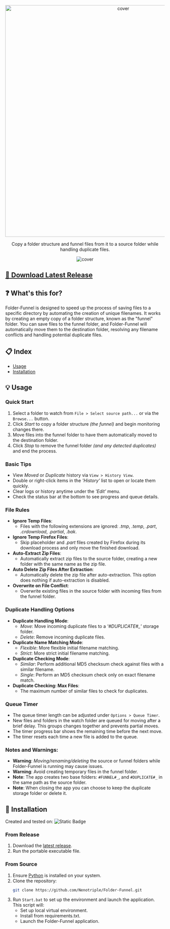 <p align="center"><img src="https://github.com/user-attachments/assets/37631bed-426a-4f9d-9043-a4e125c8016d" alt="cover" width="730"></p>
<p align="center">Copy a folder structure and funnel files from it to a source folder while handling duplicate files.</p>
<p align="center"><img src="https://github.com/user-attachments/assets/95d14545-9084-41f3-952a-dd157acc76db" alt="cover"></p>

## [💾 Download Latest Release](https://github.com/Nenotriple/Folder-Funnel/releases)

## ❓ What's this for?
Folder-Funnel is designed to speed up the process of saving files to a specific directory by automating the creation of unique filenames. It works by creating an empty copy of a folder structure, known as the "funnel" folder. You can save files to the funnel folder, and Folder-Funnel will automatically move them to the destination folder, resolving any filename conflicts and handling potential duplicate files.

## 📋 Index
- [Usage](#usage)
- [Installation](#installation)


## 💡 Usage

### Quick Start
1) Select a folder to watch from `File > Select source path...` or via the `Browse...` button.
2) Click *Start* to copy a folder structure *(the funnel)* and begin monitoring changes there.
3) Move files into the funnel folder to have them automatically moved to the destination folder.
4) Click *Stop* to remove the funnel folder *(and any detected duplicates)* and end the process.

### Basic Tips
- View *Moved* or *Duplicate* history via `View > History View`.
- Double or right-click items in the *'History'* list to open or locate them quickly.
- Clear logs or history anytime under the *'Edit'* menu.
- Check the status bar at the bottom to see progress and queue details.

### File Rules
- **Ignore Temp Files**:
  - Files with the following extensions are ignored: *.tmp*, *.temp*, *.part*, *.crdownload*, *.partial*, *.bak*.
- **Ignore Temp Firefox Files**:
  - Skip placeholder and *.part* files created by Firefox during its download process and only move the finished download.
- **Auto-Extract Zip Files**:
  - Automatically extract zip files to the source folder, creating a new folder with the same name as the zip file.
- **Auto Delete Zip Files After Extraction**:
  - Automatically delete the zip file after auto-extraction. This option does nothing if auto-extraction is disabled.
- **Overwrite on File Conflict**:
  - Overwrite existing files in the source folder with incoming files from the funnel folder.

### Duplicate Handling Options
- **Duplicate Handling Mode**:
  - *Move*: Move incoming duplicate files to a *'#DUPLICATE#_'* storage folder.
  - *Delete*: Remove incoming duplicate files.
- **Duplicate Name Matching Mode**:
  - *Flexible*: More flexible initial filename matching.
  - *Strict*: More strict initial filename matching.
- **Duplicate Checking Mode**:
  - *Similar*: Perform additional MD5 checksum check against files with a similar filename.
  - *Single*: Perform an MD5 checksum check only on exact filename match.
- **Duplicate Checking: Max Files**:
  - The maximum number of similar files to check for duplicates.

### Queue Timer
- The queue timer length can be adjusted under `Options > Queue Timer`.
- New files and folders in the watch folder are queued for moving after a brief delay. This groups changes together and prevents partial moves.
- The timer progress bar shows the remaining time before the next move.
- The timer resets each time a new file is added to the queue.

### Notes and Warnings:
- **Warning**: *Moving/renaming/deleting* the source or funnel folders while Folder-Funnel is running may cause issues.
- **Warning**: Avoid creating temporary files in the funnel folder.
- **Note**: The app creates two base folders: `#FUNNEL#_`, and `#DUPLICATE#_` in the same path as the source folder.
- **Note**: When closing the app you can choose to keep the duplicate storage folder or delete it.


## 🚀 Installation

Created and tested on: ![Static Badge](https://img.shields.io/badge/Windows-blue)

### From Release
1. Download the [latest release](https://github.com/Nenotriple/Folder-Funnel/releases/latest).
2. Run the portable executable file.

### From Source
1. Ensure [Python](https://www.python.org/downloads/) is installed on your system.
2. Clone the repository:
   ```bash
   git clone https://github.com/Nenotriple/Folder-Funnel.git
   ```
3. Run `Start.bat` to set up the environment and launch the application. This script will:
   - Set up local virtual environment.
   - Install from requirements.txt.
   - Launch the Folder-Funnel application.
